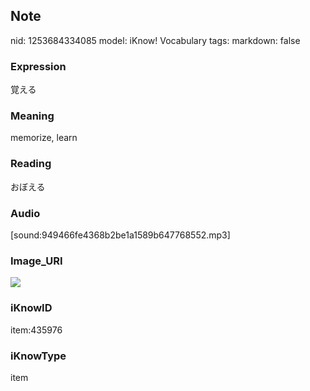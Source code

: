 ## Note
nid: 1253684334085
model: iKnow! Vocabulary
tags: 
markdown: false

### Expression
覚える

### Meaning
memorize, learn

### Reading
おぼえる

### Audio
[sound:949466fe4368b2be1a1589b647768552.mp3]

### Image_URI
<img src="1ee45142a8d31bb5136afc5cdef87efb.jpg">

### iKnowID
item:435976

### iKnowType
item
